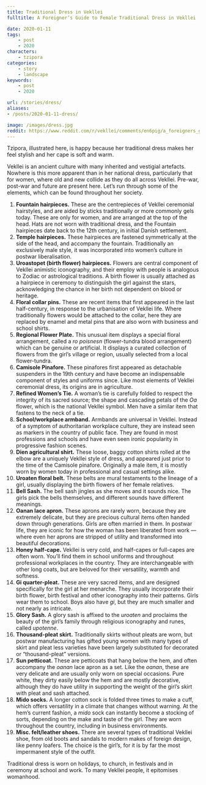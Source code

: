 ```yaml
---
title: Traditional Dress in Vekllei
fulltitle: A Foreigner’s Guide to Female Traditional Dress in Vekllei

date: 2020-01-11
tags:
    - post
    - 2020
characters:
    - tzipora
categories:
    - story
    - landscape
keywords:
    - post
    - 2020

url: /stories/dress/
aliases:
- /posts/2020-01-11-dress/

image: /images/dress.jpg
reddit: https://www.reddit.com/r/vekllei/comments/en6pig/a_foreigners_guide_to_female_traditional_dress_in/
---
```

Tzipora, illustrated here, is happy because her traditional dress makes her feel stylish and her cape is soft and warm.

Vekllei is an ancient culture with many inherited and vestigial artefacts. Nowhere is this more apparent than in her national dress, particularly that for women, where old and new collide as they do all across Vekllei. Pre-war, post-war and future are present here. Let’s run through some of the elements, which can be found throughout her society.

1. **Fountain hairpieces.** These are the centrepieces of Vekllei ceremonial hairstyles, and are aided by sticks traditionally or more commonly gels today. These are only for women, and are arranged at the top of the head. Hats are not worn with traditional dress, and the Fountain hairpieces date back to the 12th century, in initial Danish settlement.
2. **Temple hairpieces.** These hairpieces are fastened symmetrically at the side of the head, and accompany the fountain. Traditionally an exclusively male style, it was incorporated into women’s culture in postwar liberalisation.
3. **Uroastopet (birth flower) hairpieces.** Flowers are central component of Vekllei animistic iconography, and their employ with people is analogous to Zodiac or astrological traditions. A birth flower is usually attached as a hairpiece in ceremony to distinguish the girl against the stars, acknowledging the chance in her birth not dependent on blood or heritage.
4. **Floral collar pins.** These are recent items that first appeared in the last half-century, in response to the urbanisation of Vekllei life. Where traditionally flowers would be attached to the collar, here they are replaced by enamel and metal pins that are also worn with business and school shirts.
5. **Regional Flower Plate.** This unusual item displays a special floral arrangement, called a *ro poisnesn* (flower-tundra blood arrangement) which can be genuine or artificial. It displays a curated collection of flowers from the girl’s village or region, usually selected from a local flower-tundra.
6. **Camisole Pinafore.** These pinafores first appeared as detachable suspenders in the 19th century and have become an indispensable component of styles and uniforms since. Like most elements of Vekllei ceremonial dress, its origins are in agriculture.
7. **Refined Women’s Tie.** A woman’s tie is carefully folded to respect the integrity of its sacred source; the shape and cascading petals of the *Oa* flower, which is the national Vekllei symbol. Men have a similar item that fastens to the neck of a tie.
8. **School/workplace armband.** Armbands are universal in Vekllei. Instead of a symptom of authoritarian workplace culture, they are instead seen as markers in the country of public face. They are found in most professions and schools and have even seen ironic popularity in progressive fashion scenes.
9. **Dien agricultural shirt.** These loose, baggy cotton shirts rolled at the elbow are a uniquely Vekllei style of dress, and appeared just prior to the time of the Camisole pinafore. Originally a male item, it is mostly worn by women today in professional and casual settings alike.
10. **Uroaten floral belt.** These belts are mural testaments to the lineage of a girl, usually displaying the birth flowers of her female relatives.
11. **Bell Sash.** The bell sash jingles as she moves and it sounds nice. The girls pick the bells themselves, and different sounds have different meanings.
12. **Oanan lace apron.** These aprons are rarely worn, because they are extremely delicate, but they are precious cultural items often handed down through generations. Girls are often married in them. In postwar life, they are iconic for how the woman has been liberated from work — where even her aprons are stripped of utility and transformed into beautiful decorations.
13. **Honey half-cape.** Vekllei is very cold, and half-capes or full-capes are often worn. You’ll find them in school uniforms and throughout professional workplaces in the country. They are interchangeable with other long coats, but are beloved for their versatility, warmth and softness.
14. **Gi quarter-pleat.** These are very sacred items, and are designed specifically for the girl at her menarche. They usually incorporate their birth flower, birth festival and other iconography into their patterns. Girls wear them to school. Boys also have *gi*, but they are much smaller and not nearly as intricate.
15. **Glory Sash.** A glory sash is affixed to the *uroaten* and proclaims the beauty of the girl’s family through religious iconography and runes, called *upotenne*.
16. **Thousand-pleat skirt.** Traditionally skirts without pleats are worn, but postwar manufacturing has gifted young women with many types of skirt and pleat less varieties have been largely substituted for decorated or “thousand-pleat” versions.
17. **Sun petticoat.** These are petticoats that hang below the hem, and often accompany the *oanan* lace apron as a set. Like the *oanan*, these are very delicate and are usually only worn on special occasions. Pure white, they dirty easily below the hem and are mostly decorative, although they do have utility in supporting the weight of the girl’s skirt with pleat and sash attached.
18. **Mido socks.** A longer cotton sock is folded three times to make a cuff, which offers versatility in a climate that changes without warning. At the hem’s current fashion, a *mido* sock can instantly become a stocking of sorts, depending on the make and taste of the girl. They are worn throughout the country, including in business environments.
19. **Misc. felt/leather shoes.** There are several types of traditional Vekllei shoe, from old boots and sandals to modern makes of foreign design, like penny loafers. The choice is the girl’s, for it is by far the most impermanent style of the outfit.

Traditional dress is worn on holidays, to church, in festivals and in ceremony at school and work. To many Vekllei people, it epitomises womanhood.
